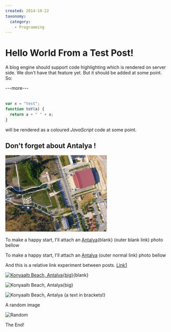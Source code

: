 ```yaml
---
created: 2014-10-22
taxonomy:
  category:
    - Programming
---
```


# Hello World From a Test Post!

A blog engine should support code highlighting which is rendered on
server side. We don't have that feature yet. But it should be added
at some point. So:

---more---

```javascript

var x = "test";
function toY(a) {
  return a + " " + x;
}
```

will be rendered as a coloured *JavaScript* code at some point.

## Don't forget about Antalya !

![P1](p1.jpg)

To make a happy start, I'll attach an [Antalya](//antalya.bel.tr){blank} (outer blank link) photo bellow

To make a happy start, I'll attach an [Antalya](//antalya.bel.tr) (outer normal link) photo bellow

And this is a relative link experiment between posts. [Link1](@posts/2014/10/hello-world@)

[![Konyaaltı Beach, Antalya](@posts/2014/10/hello-world@/konyaalti.jpg){big}](@posts/2014/10/hello-world@/konyaalti.jpg){blank}

![Konyaaltı Beach, Antalya](@posts/2014/10/hello-world@/konyaalti.jpg){big}

![Konyaaltı Beach, Antalya](@posts/2014/10/hello-world@/konyaalti.jpg) {a text in brackets!}

A random image

![Random](http://lorempixel.com/400/200/)

The End!
